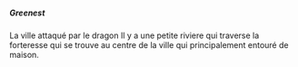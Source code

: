 ##### Greenest

La ville attaqué par le dragon
Il y a une petite riviere qui traverse la forteresse qui se trouve au centre de la ville qui principalement entouré de maison. 